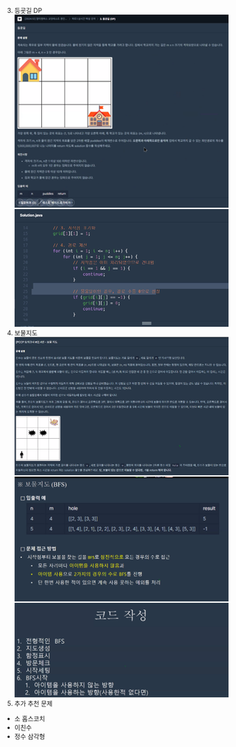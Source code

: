 3. 등굣길 DP ![img.png](img.png)
![img_1.png](img_1.png)
4. 보물지도 ![img_2.png](img_2.png)
![img_3.png](img_3.png)
![img_4.png](img_4.png)
5. 추가 추천 문제
- 소 홉스코치
- 이친수
- 정수 삼각형